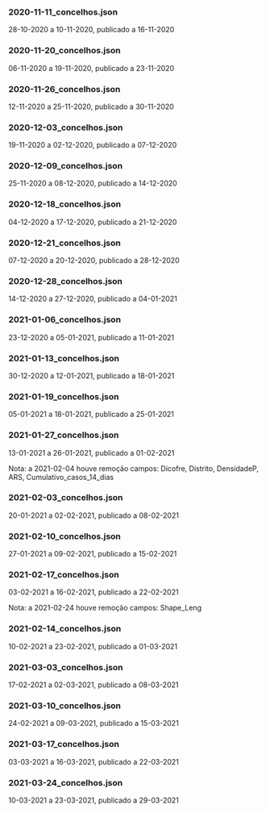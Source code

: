 
### 2020-11-11_concelhos.json
28-10-2020 a 10-11-2020, publicado a 16-11-2020

### 2020-11-20_concelhos.json
06-11-2020 a 19-11-2020, publicado a 23-11-2020

### 2020-11-26_concelhos.json
12-11-2020 a 25-11-2020, publicado a 30-11-2020

### 2020-12-03_concelhos.json
19-11-2020 a 02-12-2020, publicado a 07-12-2020

### 2020-12-09_concelhos.json
25-11-2020 a 08-12-2020, publicado a 14-12-2020

### 2020-12-18_concelhos.json
04-12-2020 a 17-12-2020, publicado a 21-12-2020

### 2020-12-21_concelhos.json
07-12-2020 a 20-12-2020, publicado a 28-12-2020

### 2020-12-28_concelhos.json
14-12-2020 a 27-12-2020, publicado a 04-01-2021

### 2021-01-06_concelhos.json
23-12-2020 a 05-01-2021, publicado a 11-01-2021

### 2021-01-13_concelhos.json
30-12-2020 a 12-01-2021, publicado a 18-01-2021

### 2021-01-19_concelhos.json
05-01-2021 a 18-01-2021, publicado a 25-01-2021

### 2021-01-27_concelhos.json
13-01-2021 a 26-01-2021, publicado a 01-02-2021

Nota: a 2021-02-04 houve remoção campos:
Dicofre, Distrito, DensidadeP, ARS, Cumulativo_casos_14_dias

### 2021-02-03_concelhos.json
20-01-2021 a 02-02-2021, publicado a 08-02-2021

### 2021-02-10_concelhos.json
27-01-2021 a 09-02-2021, publicado a 15-02-2021

### 2021-02-17_concelhos.json
03-02-2021 a 16-02-2021, publicado a 22-02-2021

Nota: a 2021-02-24 houve remoção campos:
Shape_Leng

### 2021-02-14_concelhos.json
10-02-2021 a 23-02-2021, publicado a 01-03-2021

### 2021-03-03_concelhos.json
17-02-2021 a 02-03-2021, publicado a 08-03-2021

### 2021-03-10_concelhos.json
24-02-2021 a 09-03-2021, publicado a 15-03-2021

### 2021-03-17_concelhos.json
03-03-2021 a 16-03-2021, publicado a 22-03-2021

### 2021-03-24_concelhos.json
10-03-2021 a 23-03-2021, publicado a 29-03-2021
